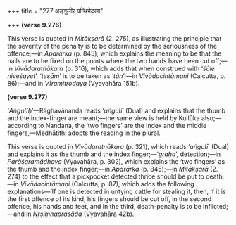+++
title = "277 अङ्गुलीर् ग्रन्थिभेदस्य"

+++
**(verse 9.276)**

This verse is quoted in *Mitākṣarā* (2. 275), as illustrating the
principle that the severity of the penalty is to be determined by the
seriousness of the offence;—in *Aparārka* (p. 845), which explains the
meaning to be that the nails are to he fixed on the points where the two
hands have been cut off;—in *Vivādaratnākara* (p. 316), which adds that
when construed with ‘*śūle niveśayet*’, ‘*teṣām*’ is to be taken as
‘*tān*’;—in *Vivādacintāmaṇi* (Calcutta, p. 86);—and in *Vīramitrodaya*
(Vyavahāra 151b).

**(verse 9.277)**

‘*Aṅgulīḥ*’—Rāghavānanda reads ‘*aṅgulī*’ (Dual) and explains that the
thumb and the index-finger are meant;—the same view is held by Kullūka
also;—according to Nandana, the ‘two fingers’ are the index and the
middle fingers,—Medhātithi adopts the reading in the plural.

This verse is quoted in *Vivādaratnākara* (p. 321), which reads
‘*aṅgulī*’ (Dual) and explains it as the thumb and the index
finger;—‘*graha*’, detection;—in *Parāśaramādhava* (Vyavahāra, p. 302),
which explains the ‘two fingers’ as the thumb and the index finger;—in
*Aparārka* (p. 845);—in *Mitākṣarā* (2. 274) to the effect that a
pickpocket detected thrice should be put to death;—in *Vivādacintāmaṇi*
(Calcutta, p. 87), which adds the following explanations—‘If one is
detected in untying cattle for stealing it, then, if it is the first
offence of its kind, his fingers should be cut off, in the second
offence, his hands and feet, and in the third, death-penalty is to be
inflicted;—and in *Nṛṣiṃhaprasāda* (Vyavahāra 42b).


